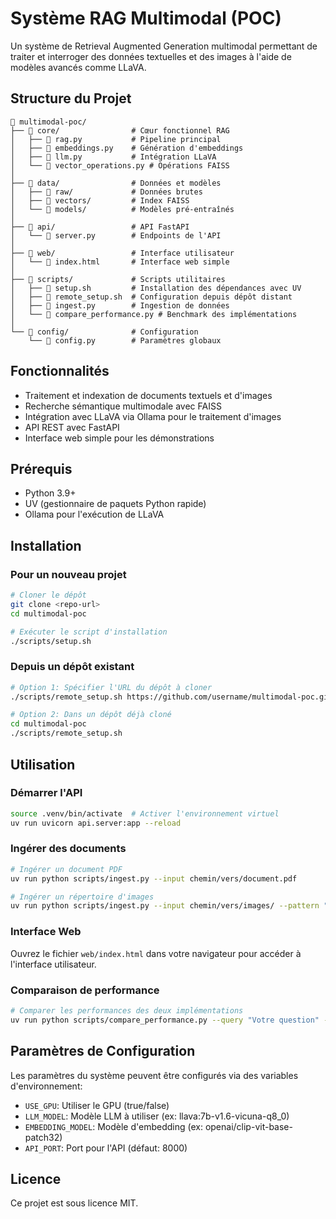 # Système RAG Multimodal (POC)

Un système de Retrieval Augmented Generation multimodal permettant de traiter et interroger des données textuelles et des images à l'aide de modèles avancés comme LLaVA.

## Structure du Projet

```
📁 multimodal-poc/
├── 📁 core/                # Cœur fonctionnel RAG
│   ├── 📄 rag.py           # Pipeline principal
│   ├── 📄 embeddings.py    # Génération d'embeddings
│   ├── 📄 llm.py           # Intégration LLaVA
│   └── 📄 vector_operations.py # Opérations FAISS
│
├── 📁 data/                # Données et modèles
│   ├── 📁 raw/             # Données brutes
│   ├── 📁 vectors/         # Index FAISS
│   └── 📁 models/          # Modèles pré-entraînés
│
├── 📁 api/                 # API FastAPI
│   └── 📄 server.py        # Endpoints de l'API
│
├── 📁 web/                 # Interface utilisateur
│   └── 📄 index.html       # Interface web simple
│
├── 📁 scripts/             # Scripts utilitaires
│   ├── 📄 setup.sh         # Installation des dépendances avec UV
│   ├── 📄 remote_setup.sh  # Configuration depuis dépôt distant
│   ├── 📄 ingest.py        # Ingestion de données
│   └── 📄 compare_performance.py # Benchmark des implémentations
│
└── 📁 config/              # Configuration
    └── 📄 config.py        # Paramètres globaux
```

## Fonctionnalités

- Traitement et indexation de documents textuels et d'images
- Recherche sémantique multimodale avec FAISS
- Intégration avec LLaVA via Ollama pour le traitement d'images
- API REST avec FastAPI
- Interface web simple pour les démonstrations

## Prérequis

- Python 3.9+
- UV (gestionnaire de paquets Python rapide)
- Ollama pour l'exécution de LLaVA

## Installation

### Pour un nouveau projet

```bash
# Cloner le dépôt
git clone <repo-url>
cd multimodal-poc

# Exécuter le script d'installation
./scripts/setup.sh
```

### Depuis un dépôt existant

```bash
# Option 1: Spécifier l'URL du dépôt à cloner
./scripts/remote_setup.sh https://github.com/username/multimodal-poc.git

# Option 2: Dans un dépôt déjà cloné
cd multimodal-poc
./scripts/remote_setup.sh
```

## Utilisation

### Démarrer l'API

```bash
source .venv/bin/activate  # Activer l'environnement virtuel
uv run uvicorn api.server:app --reload
```

### Ingérer des documents

```bash
# Ingérer un document PDF
uv run python scripts/ingest.py --input chemin/vers/document.pdf

# Ingérer un répertoire d'images
uv run python scripts/ingest.py --input chemin/vers/images/ --pattern "*.jpg" --recursive
```

### Interface Web

Ouvrez le fichier `web/index.html` dans votre navigateur pour accéder à l'interface utilisateur.

### Comparaison de performance

```bash
# Comparer les performances des deux implémentations
uv run python scripts/compare_performance.py --query "Votre question" --image chemin/vers/image.jpg
```

## Paramètres de Configuration

Les paramètres du système peuvent être configurés via des variables d'environnement:

- `USE_GPU`: Utiliser le GPU (true/false)
- `LLM_MODEL`: Modèle LLM à utiliser (ex: llava:7b-v1.6-vicuna-q8_0)
- `EMBEDDING_MODEL`: Modèle d'embedding (ex: openai/clip-vit-base-patch32)
- `API_PORT`: Port pour l'API (défaut: 8000)

## Licence

Ce projet est sous licence MIT. 
